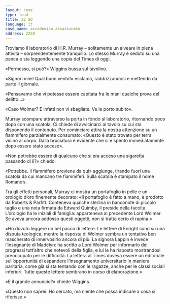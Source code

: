 ```yaml
---
layout: case
type: lead
title: 22 SO
language: it
case_name: accademico_assassinato
address: 22SO
---
```


Troviamo il laboratorio di H.R. Murray – solitamente un alveare in piena attività – sorprendentemente tranquillo. Lo stesso Murray è seduto su una panca e sta leggendo una copia del Times di oggi.

«Permesso, si può?» Wiggins bussa sul tavolino.

«Signori miei! Qual buon vento!» esclama, raddrizzandosi e mettendo da parte il giornale.

«Pensavamo che vi potesse essere capitata fra le mani qualche prova del delitto...»

«Caso Wolmer? E infatti non vi sbagliate. Ve le porto subito».

Murray scompare attraverso la porta in fondo al laboratorio, ritornando poco dopo con una scatola. Ci chiede di avvicinarci al tavolo su cui sta disponendo il contenuto. Per cominciare attira la nostra attenzione su un fiammifero parzialmente consumato: «Questo è stato trovato per terra vicino al corpo. Dalla bruciatura è evidente che si è spento immediatamente dopo essere stato acceso».

«Non potrebbe essere di qualcuno che si era acceso una sigaretta passando di lì?» chiedo.

«Potrebbe. Il fiammifero proviene da qui» aggiunge, tirando fuori una scatola da cui mancano tre fiammiferi. Sulla scatola è stampato il nome Romano’s.

Tra gli effetti personali, Murray ci mostra un portafoglio in pelle e un orologio d’oro finemente decorato: «Il portafoglio è fatto a mano, è prodotto da Roberts & Parfitt. Conteneva qualche sterlina in banconote di piccolo taglio e una nota firmata da Edward Quimby, il preside della facoltà. L’orologio ha le iniziali di famiglia: apparteneva al precedente Lord Wolmer. Se aveva ancora addosso questi oggetti, non si tratta certo di rapina.»

«Ho dovuto leggere un bel pacco di lettere. Le lettere di Enright sono su una disputa teologica, mentre la risposta di Wolmer sembra un tentativo ben mascherato di innervosirlo ancora di più. La signora Lappin è invece l’insegnante di Madelyn: ha scritto a Lord Wolmer per informarlo dei progressi tutt’altro che notevoli della figlia, e lui le ha risposto mostrandosi preoccupato per le difficoltà. La lettera al Times doveva essere un editoriale sull’opportunità di espandere l’insegnamento universitario in maniera paritaria, come già si sta tentando con le ragazze, anche per le classi sociali inferiori. Tutte queste lettere sembrano in corso di elaborazione.»

«E il grande annuncio?» chiede Wiggins.

«Questo non saprei. Ho cercato, ma niente che possa indicare a cosa si riferisse.»